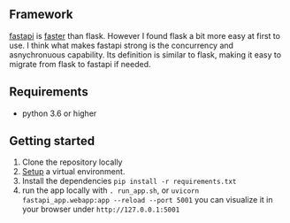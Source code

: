## Framework

[fastapi](https://fastapi.tiangolo.com/) is  [faster](https://medium.com/@ahmed.nafies/why-did-we-choose-fast-api-over-flask-and-django-for-our-restful-micro-services-77589534c036) than flask. However I found flask a bit more
 easy at first to use. I think what makes fastapi strong is the concurrency and
  asnychronuous capability. Its definition is similar to flask, making it easy to migrate from
   flask to fastapi if needed.


## Requirements

* python 3.6 or higher

## Getting started

1. Clone the repository locally
2. [Setup](https://oemof.readthedocs.io/en/latest/installation_and_setup.html#using-virtualenv-community-driven) a virtual environment.
3. Install the dependencies `pip install -r requirements.txt`
4. run the app locally with `. run_app.sh`, or `uvicorn fastapi_app.webapp:app --reload --port 5001` you can visualize it in your browser under  `http://127.0.0.1:5001`
